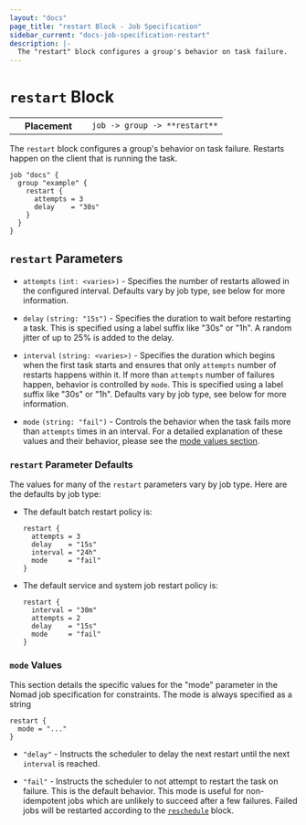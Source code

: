 ```yaml
---
layout: "docs"
page_title: "restart Block - Job Specification"
sidebar_current: "docs-job-specification-restart"
description: |-
  The "restart" block configures a group's behavior on task failure.
---
```


# `restart` Block

<table class="table table-bordered table-striped">
  <tr>
    <th width="120">Placement</th>
    <td>
      <code>job -> group -> **restart**</code>
    </td>
  </tr>
</table>

The `restart` block configures a group's behavior on task failure. Restarts
happen on the client that is running the task.

```hcl
job "docs" {
  group "example" {
    restart {
      attempts = 3
      delay    = "30s"
    }
  }
}
```

## `restart` Parameters

- `attempts` `(int: <varies>)` - Specifies the number of restarts allowed in the
  configured interval. Defaults vary by job type, see below for more
  information.

- `delay` `(string: "15s")` - Specifies the duration to wait before restarting a
  task. This is specified using a label suffix like "30s" or "1h". A random
  jitter of up to 25% is added to the delay.

- `interval` `(string: <varies>)` - Specifies the duration which begins when the
  first task starts and ensures that only `attempts` number of restarts happens
  within it. If more than `attempts` number of failures happen, behavior is
  controlled by `mode`. This is specified using a label suffix like "30s" or
  "1h". Defaults vary by job type, see below for more information.

- `mode` `(string: "fail")` - Controls the behavior when the task fails more
  than `attempts` times in an interval. For a detailed explanation of these
  values and their behavior, please see the [mode values section](#mode-values).

### `restart` Parameter Defaults

The values for many of the `restart` parameters vary by job type. Here are the
defaults by job type:

- The default batch restart policy is:

    ```hcl
    restart {
      attempts = 3
      delay    = "15s"
      interval = "24h"
      mode     = "fail"
    }
    ```

- The default service and system job restart policy is:

    ```hcl
    restart {
      interval = "30m"
      attempts = 2
      delay    = "15s"
      mode     = "fail"
    }
    ```


### `mode` Values

This section details the specific values for the "mode" parameter in the Nomad
job specification for constraints. The mode is always specified as a string

```hcl
restart {
  mode = "..."
}
```

- `"delay"` - Instructs the scheduler to delay the next restart until the next
  `interval` is reached.

- `"fail"` - Instructs the scheduler to not attempt to restart the task on
  failure. This is the default behavior. This mode is useful for non-idempotent jobs which are unlikely to
  succeed after a few failures. Failed jobs will be restarted according to
  the [`reschedule`](/docs/job-specification/reschedule.html) block.

